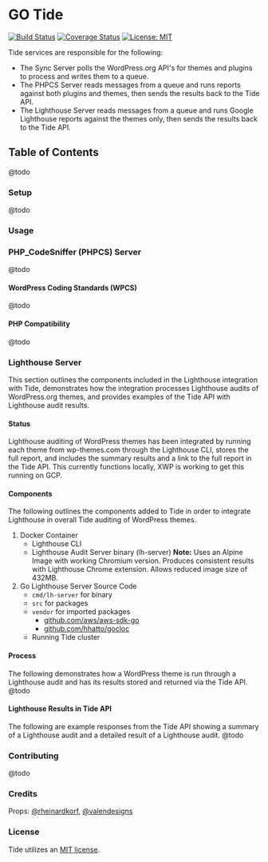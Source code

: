 # GO Tide

[![Build Status](https://travis-ci.org/xwp/go-tide.svg?branch=develop)](https://travis-ci.org/xwp/go-tide) [![Coverage Status](https://coveralls.io/repos/github/xwp/go-tide/badge.svg?branch=develop)](https://coveralls.io/github/xwp/go-tide?branch=develop) [![License: MIT](https://img.shields.io/badge/License-MIT-blue.svg)](https://opensource.org/licenses/MIT)

Tide services are responsible for the following:
- The Sync Server polls the WordPress.org API's for themes and plugins to process and writes them to a queue.
- The PHPCS Server reads messages from a queue and runs reports against both plugins and themes, then sends the results back to the Tide API.
- The Lighthouse Server reads messages from a queue and runs Google Lighthouse reports against the themes only, then sends the results back to the Tide API.

## Table of Contents
@todo

### Setup
@todo

### Usage

### PHP_CodeSniffer (PHPCS) Server
@todo

#### WordPress Coding Standards (WPCS)
@todo

#### PHP Compatibility
@todo

### Lighthouse Server
This section outlines the components included in the Lighthouse integration with Tide, demonstrates how the integration processes Lighthouse audits of WordPress.org themes, and provides examples of the Tide API with Lighthouse audit results.

#### Status
Lighthouse auditing of WordPress themes has been integrated by running each theme from wp-themes.com through the Lighthouse CLI, stores the full report, and includes the summary results and a link to the full report in the Tide API. This currently functions locally, XWP is working to get this running on GCP.

#### Components
The following outlines the components added to Tide in order to integrate Lighthouse in overall Tide auditing of WordPress themes.
1. Docker Container
   - Lighthouse CLI
   - Lighthouse Audit Server binary (lh-server)
   **Note:** Uses an Alpine Image with working Chromium version. Produces consistent results with Lighthouse Chrome extension. Allows reduced image size of 432MB.
2. Go Lighthouse Server Source Code
   - `cmd/lh-server` for binary
   - `src` for packages
   - `vendor` for imported packages
     - [github.com/aws/aws-sdk-go](https://github.com/aws/aws-sdk-go)
     - [github.com/hhatto/gocloc](https://github.com/hhatto/gocloc)
   - Running Tide cluster

#### Process
The following demonstrates how a WordPress theme is run through a Lighthouse audit and has its results stored and returned via the Tide API.
@todo

#### Lighthouse Results in Tide API
The following are example responses from the Tide API showing a summary of a Lighthouse audit and a detailed result of a Lighthouse audit.
@todo

### Contributing
@todo

### Credits
Props: [@rheinardkorf](https://github.com/rheinardkorf), [@valendesigns](https://github.com/valendesigns)

### License
Tide utilizes an [MIT license](https://github.com/xwp/go-tide/blob/master/LICENSE).
